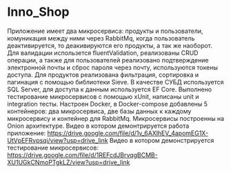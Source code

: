 # Inno_Shop
  Приложение имеет два микросервиса: продукты и пользователи, комуникация между ними через RabbitMq, когда пользователь деактивируется, то деакивируются его продукты, а так же наоборот.
  Для валидации использется fluentValidation, реализованы CRUD операции, а также для пользователей реализовано подтверждение электронной почты и сброс пароля через почту, используются токены доступа.
  Для продуктов реализована фильтрация, сортировка и пагинация с помощью библиотеки Sieve.
  В качестве СУБД используется SQL Server, для доступа к данным используется EF Core. 
  Выполнено тестирование микросервисов с помощью xUnit, написаны unit и integration тесты. 
  Настроен Docker, в Docker-compose добавлены 5 контейнеров: два микросервиса, две базы данных к каждому микросервису и контейнер для RabbitMq. 
  Микросервисы построенны на Onion архитектуре.
  Видео в котором демонтрируется работа приложение: https://drive.google.com/file/d/1v_6AXlhEV_4apomEG1X-UtVpEFRvpsqi/view?usp=drive_link
  Видео в котором демонстрируется тестирование микросервисов: https://drive.google.com/file/d/1REFcdJBrvqgBCMB-XU1UGkCNmoPTgkLZ/view?usp=drive_link
